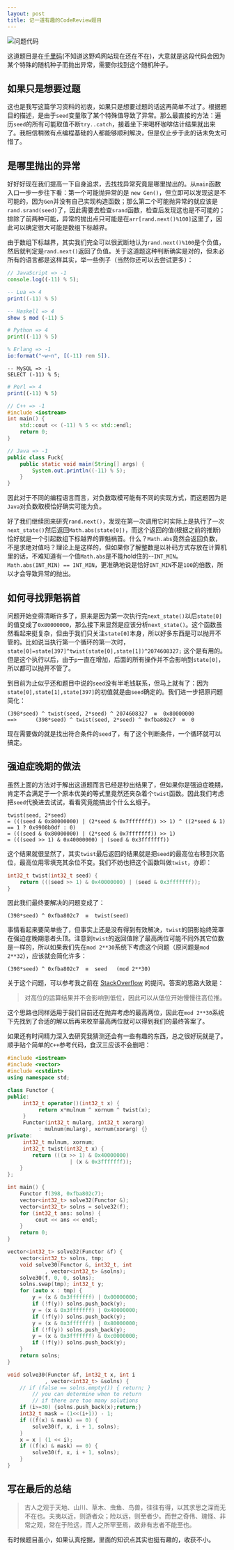 ```yaml
---
layout: post
title: 记一道有趣的CodeReview题目
---
```



![问题代码](/img/146228364162795.jpg)

这道题目是在[千里码](http://www.qlcoder.com/task/7692)(不知道这野鸡网站现在还在不在)，大意就是这段代码会因为某个特殊的随机种子而抛出异常，需要你找到这个随机种子。


## 如果只是想要过题
这也是我写这篇学习资料的初衷，如果只是想要过题的话这再简单不过了。根据题目的描述，是由于`seed`变量取了某个特殊值导致了异常。那么最直接的方法：遍历`seed`的所有可能取值不断`try..catch`，接着坐下来喝杯咖啡估计结果就出来了。我相信稍微有点编程基础的人都能够顺利解决，但是仅止步于此的话未免太可惜了。

<!--more-->

## 是哪里抛出的异常
好好好现在我们提高一下自身追求，去找找异常究竟是哪里抛出的。从`main`函数入口一步一步往下看：第一个可能抛异常的是 `new Gen()`，但立即可以发现这是不可能的，因为`Gen`并没有自己实现构造函数；那么第二个可能抛异常的就应该是`rand.srand(seed)`了，因此需要去检查`srand`函数，检查后发现这也是不可能的；排除了前两种可能，异常的抛出点只可能是在`arr[rand.next()%100]`这里了，因此可以确定很大可能是数组下标越界。

由于数组下标越界，其实我们完全可以很武断地认为`rand.next()%100`是个负值，然后就判定是`rand.next()`返回了负值。关于这道题这种判断确实是对的，但未必所有的语言都是这样其实，举一些例子（当然你还可以去尝试更多）：

```javascript
// JavaScript => -1
console.log((-11) % 5);
```

```lua
-- Lua => 4
print((-11) % 5)
```

```haskell
-- Haskell => 4
show $ mod (-11) 5
```

```python
# Python => 4
print((-11) % 5)
```

```erlang
% Erlang => -1
io:format("~w~n", [(-11) rem 5]).
```

```mysql
-- MySQL => -1
SELECT (-11) % 5;
```

```perl
# Perl => 4
print((-11) % 5)
```

```c++
// C++ => -1
#include <iostream>
int main() {
    std::cout << (-11) % 5 << std::endl;
    return 0;
}
```

```java
// Java => -1
public class Fuck{
    public static void main(String[] args) {
        System.out.println((-11) % 5);
    }
}
```

因此对于不同的编程语言而言，对负数取模可能有不同的实现方式，而这题因为是`Java`对负数取模恰好确实可能为负。

好了我们继续回来研究`rand.next()`，发现在第一次调用它时实际上是执行了一次`next_state()`然后返回`Math.abs(state[0])`，而这个返回的值(根据之前的推断)恰好就是一个引起数组下标越界的罪魁祸首。什么？`Math.abs`竟然会返回负数，不是求绝对值吗？理论上是这样的，但如果你了解整数是以补码方式存放在计算机里的话，不难知道有一个值`Math.abs`是不能hold住的--`INT_MIN`。`Math.abs(INT_MIN) == INT_MIN`，更准确地说是恰好`INT_MIN`不是`100`的倍数，所以才会导致异常的抛出。

## 如何寻找罪魁祸首
问题开始变得清晰许多了，原来是因为第一次执行完`next_state()`以后`state[0]`的值变成了`0x80000000`，那么接下来显然是应该分析`next_state()`。这个函数虽然看起来挺复杂，但由于我们只关注`state[0]`本身，所以好多东西是可以抛开不管的。比如说当执行第一个循环的第一次时，`state[0]=state[397]^twist(state[0],state[1])^2074608327;` 这个是有用的。但是这个执行以后，由于`p`一直在增加，后面的所有操作并不会影响到`state[0]`，所以都可以抛开不管了。

到目前为止似乎还和题目中说的`seed`没有半毛钱联系，但马上就有了：因为`state[0],state[1],state[397]`的初值就是由`seed`确定的。我们进一步把原问题简化：
```
(398*seed) ^ twist(seed, 2*seed) ^ 2074608327  ≡  0x80000000
==>      (398*seed) ^ twist(seed, 2*seed) ^ 0xfba802c7  ≡  0
```
现在需要做的就是找出符合条件的`seed`了，有了这个判断条件，一个循环就可以搞定。

## 强迫症晚期的做法
虽然上面的方法对于解出这道题而言已经是秒出结果了，但如果你是强迫症晚期，肯定不会满足于一个原本优美的等式里竟然还夹杂着个`twist`函数。因此我们考虑把`seed`代换进去试试，看看究竟能搞出个什么幺蛾子。
```
twist(seed, 2*seed)
= (((seed & 0x80000000) | (2*seed & 0x7fffffff)) >> 1) ^ ((2*seed & 1) == 1 ? 0x9908b0df : 0)
= (((seed & 0x80000000) | (2*seed & 0x7fffffff)) >> 1)
= (((seed >> 1) & 0x40000000) | (seed & 0x3fffffff))
```
这个结果就很显然了，其实`twist`最后返回的结果就是把`seed`的最高位右移到次高位，最高位用零填充其余位不变。我们不妨也把这个函数叫做`twist`，亦即：
```c++
int32_t twist(int32_t seed) {
    return (((seed >> 1) & 0x40000000) | (seed & 0x3fffffff));
}
```
因此我们最终要解决的问题变成了：
```
(398*seed) ^ 0xfba802c7  ≡  twist(seed)
```
事情看起来要简单些了，但事实上还是没有得到有效解决，`twist`的阴影始终笼罩在强迫症晚期患者头顶。注意到`twist`的返回值除了最高两位可能不同外其它位数是一样的，所以如果我们先在`mod 2**30`系统下考虑这个问题（原问题是`mod 2**32`），应该就会简化许多：
```
(398*seed) ^ 0xfba802c7  ≡  seed   (mod 2**30)
```
关于这个问题，可以参考我之前在 [StackOverflow](http://stackoverflow.com/questions/37019612/how-to-find-the-fixed-point-of-a-simple-mod-function-elegantly) 的提问。答案的思路大致是：
> 对高位的运算结果并不会影响到低位，因此可以从低位开始慢慢往高位推。

这个思路也同样适用于我们目前还在抛弃考虑的最高两位，因此在`mod 2**30`系统下先找到了合适的解以后再来枚举最高两位就可以得到我们的最终答案了。

如果还有时间精力深入去研究我猜测还会有一些有趣的东西，总之很好玩就是了。顺手贴个简单的`C++`参考代码，食汉三应该不会删吧：
```c++
#include <iostream>
#include <vector>
#include <cstdint>
using namespace std;

class Functor {
public:
     int32_t operator()(int32_t x) {
          return x*mulnum ^ xornum ^ twist(x);
     }
     Functor(int32_t mularg, int32_t xorarg)
          : mulnum(mularg), xornum(xorarg) {}
private:
     int32_t mulnum, xornum;
     int32_t twist(int32_t x) {
        return (((x >> 1) & 0x40000000)
                    | (x & 0x3fffffff));
    }
};

int main() {
    Functor f(398, 0xfba802c7);
    vector<int32_t> solve32(Functor &);
    vector<int32_t> solns = solve32(f);
    for (int32_t ans: solns) {
         cout << ans << endl;
    }
    return 0;
}

vector<int32_t> solve32(Functor &f) {
    vector<int32_t> solns, tmp;
    void solve30(Functor &, int32_t, int
            , vector<int32_t> &solns);
    solve30(f, 0, 0, solns);
    solns.swap(tmp); int32_t y;
    for (auto x : tmp) {
        y = (x & 0x3fffffff) | 0x00000000;
        if (!f(y)) solns.push_back(y);
        y = (x & 0x3fffffff) | 0x40000000;
        if (!f(y)) solns.push_back(y);
        y = (x & 0x3fffffff) | 0x80000000;
        if (!f(y)) solns.push_back(y);
        y = (x & 0x3fffffff) & 0xc0000000;
        if (!f(y)) solns.push_back(y);
    }
    return solns;
}

void solve30(Functor &f, int32_t x, int i
            , vector<int32_t> &solns) {
    // if (false == solns.empty()) { return; }
        // you can determine when to return
        // if there are too many solutions
    if (i>=30) {solns.push_back(x);return;}
    int32_t mask = (1<<(i+1)) - 1;
    if ((f(x) & mask) == 0) {
        solve30(f, x, i + 1, solns);
    }
    x = x | (1 << i);
    if ((f(x) & mask) == 0) {
        solve30(f, x, i + 1, solns);
    }
}
```


## 写在最后的总结
> 古人之观于天地、山川、草木、虫鱼、鸟兽，往往有得，以其求思之深而无不在也。夫夷以近，则游者众；险以远，则至者少。而世之奇伟、瑰怪、非常之观，常在于险远，而人之所罕至焉，故非有志者不能至也。

有时候题目虽小，如果认真挖掘，里面的知识点其实也挺有趣的，收获不小。

